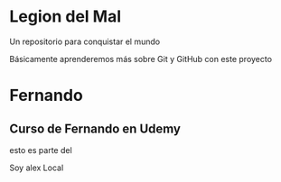 # Legion del Mal
Un repositorio para conquistar el mundo

Básicamente aprenderemos más sobre Git y GitHub con este proyecto


# Fernando


## Curso de Fernando en Udemy

esto es parte del 

Soy alex Local
